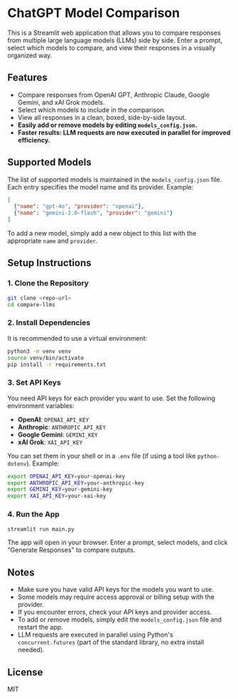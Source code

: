 # ChatGPT Model Comparison

This is a Streamlit web application that allows you to compare responses from multiple large language models (LLMs) side by side. Enter a prompt, select which models to compare, and view their responses in a visually organized way.

## Features
- Compare responses from OpenAI GPT, Anthropic Claude, Google Gemini, and xAI Grok models.
- Select which models to include in the comparison.
- View all responses in a clean, boxed, side-by-side layout.
- **Easily add or remove models by editing `models_config.json`.**
- **Faster results: LLM requests are now executed in parallel for improved efficiency.**

## Supported Models
The list of supported models is maintained in the `models_config.json` file. Each entry specifies the model name and its provider. Example:

```json
[
  {"name": "gpt-4o", "provider": "openai"},
  {"name": "gemini-2.0-flash", "provider": "gemini"}
]
```

To add a new model, simply add a new object to this list with the appropriate `name` and `provider`.

## Setup Instructions

### 1. Clone the Repository
```bash
git clone <repo-url>
cd compare-llms
```

### 2. Install Dependencies
It is recommended to use a virtual environment:
```bash
python3 -m venv venv
source venv/bin/activate
pip install -r requirements.txt
```

### 3. Set API Keys
You need API keys for each provider you want to use. Set the following environment variables:

- **OpenAI**: `OPENAI_API_KEY`
- **Anthropic**: `ANTHROPIC_API_KEY`
- **Google Gemini**: `GEMINI_KEY`
- **xAI Grok**: `XAI_API_KEY`

You can set them in your shell or in a `.env` file (if using a tool like `python-dotenv`). Example:
```bash
export OPENAI_API_KEY=your-openai-key
export ANTHROPIC_API_KEY=your-anthropic-key
export GEMINI_KEY=your-gemini-key
export XAI_API_KEY=your-xai-key
```

### 4. Run the App
```bash
streamlit run main.py
```

The app will open in your browser. Enter a prompt, select models, and click "Generate Responses" to compare outputs.

## Notes
- Make sure you have valid API keys for the models you want to use.
- Some models may require access approval or billing setup with the provider.
- If you encounter errors, check your API keys and provider access.
- To add or remove models, simply edit the `models_config.json` file and restart the app.
- LLM requests are executed in parallel using Python's `concurrent.futures` (part of the standard library, no extra install needed).

## License
MIT 